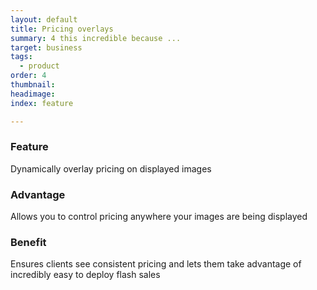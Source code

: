 ```yaml
---
layout: default
title: Pricing overlays
summary: 4 this incredible because ...
target: business
tags:
  - product
order: 4
thumbnail:
headimage:
index: feature

---
```


### Feature ###

Dynamically overlay pricing on displayed images

### Advantage ###

Allows you to control pricing anywhere your images are being displayed

### Benefit ###

Ensures clients see consistent pricing and lets them take advantage of incredibly easy to deploy flash sales
